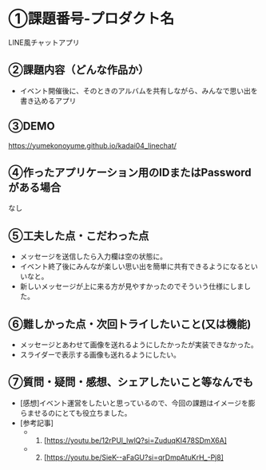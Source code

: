 # ①課題番号-プロダクト名

LINE風チャットアプリ

## ②課題内容（どんな作品か）

- イベント開催後に、そのときのアルバムを共有しながら、みんなで思い出を書き込めるアプリ

## ③DEMO

https://yumekonoyume.github.io/kadai04_linechat/

## ④作ったアプリケーション用のIDまたはPasswordがある場合

なし

## ⑤工夫した点・こだわった点

- メッセージを送信したら入力欄は空の状態に。
- イベント終了後にみんなが楽しい思い出を簡単に共有できるようになるといいなと。
- 新しいメッセージが上に来る方が見やすかったのでそういう仕様にしました。

## ⑥難しかった点・次回トライしたいこと(又は機能)

- メッセージとあわせて画像を送れるようにしたかったが実装できなかった。
- スライダーで表示する画像も送れるようにしたい。

## ⑦質問・疑問・感想、シェアしたいこと等なんでも

- [感想]イベント運営をしたいと思っているので、今回の課題はイメージを膨らませるのにとても役立ちました。
- [参考記事]
  - 1. [https://youtu.be/12rPUl_lwlQ?si=ZuduqKI478SDmX6A]
  - 2. [https://youtu.be/SieK--aFaGU?si=qrDmpAtuKrH_-Pj8]
